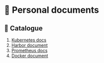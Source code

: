 # 👤 Personal documents

## 📖 Catalogue
1. [Kubernetes docs](kube/README.md)
2. [Harbor document](docs/harbor/harbor.md)
3. [Prometheus docs](docs/prometheus/introduce.md)
4. [Docker document](docs/docker/README.md)


